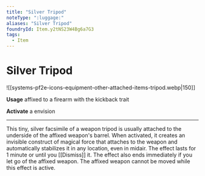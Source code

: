 ```yaml
---
title: "Silver Tripod"
noteType: ":luggage:"
aliases: "Silver Tripod"
foundryId: Item.y2tNS23W4Bg6a7G3
tags:
  - Item
---
```


# Silver Tripod
![[systems-pf2e-icons-equipment-other-attached-items-tripod.webp|150]]

**Usage** affixed to a firearm with the kickback trait

**Activate** a envision

* * *

This tiny, silver facsimile of a weapon tripod is usually attached to the underside of the affixed weapon's barrel. When activated, it creates an invisible construct of magical force that attaches to the weapon and automatically stabilizes it in any location, even in midair. The effect lasts for 1 minute or until you [[Dismiss]] it. The effect also ends immediately if you let go of the affixed weapon. The affixed weapon cannot be moved while this effect is active.
